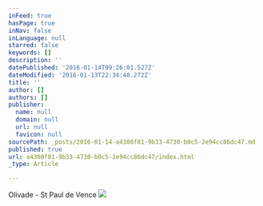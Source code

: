 ```yaml
---
inFeed: true
hasPage: true
inNav: false
inLanguage: null
starred: false
keywords: []
description: ''
datePublished: '2016-01-14T09:26:01.527Z'
dateModified: '2016-01-13T22:34:48.272Z'
title: ''
author: []
authors: []
publisher:
  name: null
  domain: null
  url: null
  favicon: null
sourcePath: _posts/2016-01-14-a4308f81-9b33-4730-b0c5-2e94cc86dc47.md
published: true
url: a4308f81-9b33-4730-b0c5-2e94cc86dc47/index.html
_type: Article

---
```

Olivade - St Paul de Vence
![](https://the-grid-user-content.s3-us-west-2.amazonaws.com/1c7109dc-5543-492b-b2be-e3e34f5cf423.jpg)